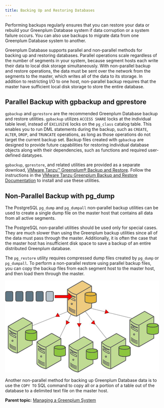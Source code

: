 ```yaml
---
title: Backing Up and Restoring Databases 
---
```


Performing backups regularly ensures that you can restore your data or rebuild your Greenplum Database system if data corruption or a system failure occurs. You can also use backups to migrate data from one Greenplum Database system to another. 

Greenplum Database supports parallel and non-parallel methods for backing up and restoring databases. Parallel operations scale regardless of the number of segments in your system, because segment hosts each write their data to local disk storage simultaneously. With non-parallel backup and restore operations, the data must be sent over the network from the segments to the master, which writes all of the data to its storage. In addition to restricting I/O to one host, non-parallel backup requires that the master have sufficient local disk storage to store the entire database.

## <a id="parback"></a>Parallel Backup with gpbackup and gprestore 

`gpbackup` and `gprestore` are the recommended Greenplum Database backup and restore utilities. `gpbackup` utilizes `ACCESS SHARE` locks at the individual table level, instead of `EXCLUSIVE` locks on the `pg_class` catalog table. This enables you to run DML statements during the backup, such as `CREATE`, `ALTER`, `DROP`, and `TRUNCATE` operations, as long as those operations do not target the current backup set. Backup files created with `gpbackup` are designed to provide future capabilities for restoring individual database objects along with their dependencies, such as functions and required user-defined datatypes.

`gpbackup`, `gprestore`, and related utilities are provided as a separate download, [VMware Tanzu™ Greenplum® Backup and Restore](https://network.pivotal.io/products/pivotal-gpdb-backup-restore). Follow the instructions in the [VMware Tanzu Greenplum Backup and Restore Documentation](https://docs.vmware.com/en/VMware-Tanzu-Greenplum-Backup-and-Restore/index.html) to install and use these utilities.

## <a id="nparback"></a>Non-Parallel Backup with pg\_dump 

The PostgreSQL `pg_dump` and `pg_dumpall` non-parallel backup utilities can be used to create a single dump file on the master host that contains all data from all active segments.

The PostgreSQL non-parallel utilities should be used only for special cases. They are much slower than using the Greenplum backup utilities since all of the data must pass through the master. Additionally, it is often the case that the master host has insufficient disk space to save a backup of an entire distributed Greenplum database.

The `pg_restore` utility requires compressed dump files created by `pg_dump` or `pg_dumpall`. To perform a non-parallel restore using parallel backup files, you can copy the backup files from each segment host to the master host, and then load them through the master.

![](../graphics/nonpar_restore.jpg "Non-parallel Restore Using Parallel Backup Files")

Another non-parallel method for backing up Greenplum Database data is to use the `COPY TO` SQL command to copy all or a portion of a table out of the database to a delimited text file on the master host.

**Parent topic:** [Managing a Greenplum System](../managing/partII.html)

